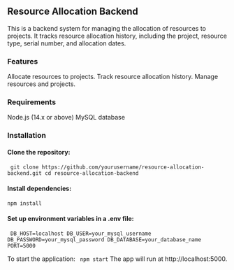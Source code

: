 ## Resource Allocation Backend
This is a backend system for managing the allocation of resources to projects. It tracks resource allocation history, including the project, resource type, serial number, and allocation dates.

### Features
Allocate resources to projects.
Track resource allocation history.
Manage resources and projects.

### Requirements
Node.js (14.x or above)
MySQL database

### Installation
#### Clone the repository:

  `
git clone https://github.com/yourusername/resource-allocation-backend.git
cd resource-allocation-backend`
#### Install dependencies:

  
`npm install`

#### Set up environment variables in a .env file:

`
DB_HOST=localhost
DB_USER=your_mysql_username
DB_PASSWORD=your_mysql_password
DB_DATABASE=your_database_name
PORT=5000`

To start the application:
`
npm start`
The app will run at http://localhost:5000.



